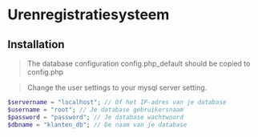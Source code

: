 # Urenregistratiesysteem

## Installation

> The database configuration config.php_default should be copied to config.php

> Change the user settings to your mysql server setting.

```php
$servername = "localhost"; // Of het IP-adres van je database
$username = "root"; // Je database gebruikersnaam
$password = "password"; // Je database wachtwoord
$dbname = "klanten_db"; // De naam van je database
```